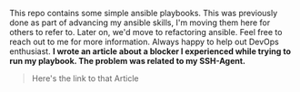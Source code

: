 This repo contains some simple ansible playbooks. This was previously done as part of advancing my ansible skills, I'm moving them here for others to refer to. Later on, we'd move to refactoring ansible. Feel free to reach out to me for more information. Always happy to help out DevOps enthusiast. **I wrote an article about a blocker I experienced while trying to run my playbook. The problem was related to my SSH-Agent.**

> Here's the link to that Article